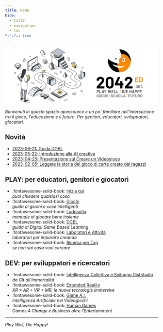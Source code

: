 ```yaml
---
title: Home
hide:
  - title
  - navigation
  - toc
ᴴₒᴴₒᴴₒ: true
---
```

![2042 logo](assets/img/logo/header_2042ed.webp)

_Benvenuti in questo spazio opensource e un po' familiare nell'intersezione tra il gioco, l'educazione e il futuro. Per genitori, educatori, sviluppatori, giocatori._

## Novità
- [2023-06-21: Guida DGBL](scuola/dgbl/index.md)
- [2023-05-22: Introduzione alla AI creativa](scuola/talk/generative-ai-intro.md)
- [2023-04-25: Presentazione sul Creare un Videogioco](scuola/talk/creare-un-videogioco.md)
- [2023-02-05: Leggete la storia del gioco di carte creato dai ragazzi](2042/jam/arkombat.md)

## PLAY: per educatori, genitori e giocatori

<div class="grid cards" markdown>

- :fontawesome-solid-book: [Inizia qui](ask/index.md)  
*puoi chiedere qualsiasi cosa*  
- :fontawesome-solid-book: [Giochi](played/index.md)  
*guida ai giochi e cose intelligenti*  
- :fontawesome-solid-book: [Ludosofia](scuola/ludosofia/index.md)  
*manuale al giocare bene insieme*  
- :fontawesome-solid-book: [DGBL](scuola/dgbl/index.md)  
*guida al Digital Game Based Learning*  
- :fontawesome-solid-book: [Laboratori e Attività](2042/index.md)  
*laboratori per imparare creando*  
- :fontawesome-solid-book: [Ricerca per Tag](played/tags.md)  
*se non sai cosa vuoi cercare*  

</div>

## DEV: per sviluppatori e ricercatori

<div class="grid cards" markdown>

- :fontawesome-solid-book: [Intelligenza Collettiva e Sviluppo Distribuito](scuola/game-dev/ci/index.md)  
*da Git all'Immortalità* 
- :fontawesome-solid-book: [Extended Reality](scuola/game-dev/xr/index.md)  
*XR = AR + VR + MR: le nuove tecnologie immersive*  
- :fontawesome-solid-book: [Game A.I.](scuola/game-dev/ai/index.md)  
*Intelligenza Artificiale nei Videogiochi*
- :fontawesome-solid-book: [Human Games](scuola/game-dev/g4c/index.md)  
*Games 4 Change e Business oltre l’Entertainment*  

</div>

---

_Play Well, Die Happy!_
